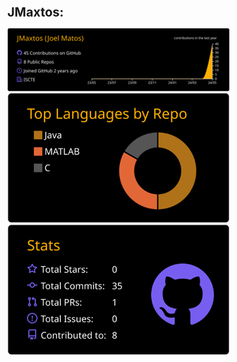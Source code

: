 # JMaxtos:

[![](https://raw.githubusercontent.com/JMaxtos/JMaxtos/master/profile-summary-card-output/vision_friendly_dark/0-profile-details.svg)](https://github.com/vn7n24fzkq/github-profile-summary-cards)
[![](https://raw.githubusercontent.com/JMaxtos/JMaxtos/master/profile-summary-card-output/vision_friendly_dark/1-repos-per-language.svg)](https://github.com/vn7n24fzkq/github-profile-summary-cards) 
[![](https://raw.githubusercontent.com/JMaxtos/JMaxtos/master/profile-summary-card-output/vision_friendly_dark/3-stats.svg)](https://github.com/vn7n24fzkq/github-profile-summary-cards) 
